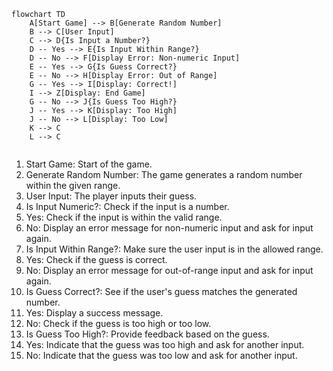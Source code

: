 ```mermaid
flowchart TD
    A[Start Game] --> B[Generate Random Number]
    B --> C[User Input]
    C --> D{Is Input a Number?}
    D -- Yes --> E{Is Input Within Range?}
    D -- No --> F[Display Error: Non-numeric Input]
    E -- Yes --> G{Is Guess Correct?}
    E -- No --> H[Display Error: Out of Range]
    G -- Yes --> I[Display: Correct!]
    I --> Z[Display: End Game]
    G -- No --> J{Is Guess Too High?}
    J -- Yes --> K[Display: Too High]
    J -- No --> L[Display: Too Low]
    K --> C
    L --> C
    
```
1. Start Game: Start of the game.
2. Generate Random Number: The game generates a random number within the given range.
3. User Input: The player inputs their guess.
4. Is Input Numeric?: Check if the input is a number.
  1. Yes: Check if the input is within the valid range.
  2. No: Display an error message for non-numeric input and ask for input again.
5. Is Input Within Range?: Make sure the user input is in the allowed range.
  1. Yes: Check if the guess is correct.
  2. No: Display an error message for out-of-range input and ask for input again.
6. Is Guess Correct?: See if the user's guess matches the generated number.
  1. Yes: Display a success message.
  2. No: Check if the guess is too high or too low.
7. Is Guess Too High?: Provide feedback based on the guess.
  1. Yes: Indicate that the guess was too high and ask for another input.
  2. No: Indicate that the guess was too low and ask for another input.

